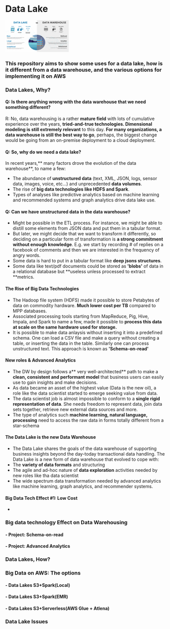 # Data Lake

<img src="https://github.com/lvgalvao/data-lake/blob/main/src/picture2.png?raw=true" alt="DataLakeVsDataWaresouse" style="height: 100px; width:200px;"/>

### This repository aims to show some uses for a data lake, how is it different from a data warehouse, and the various options for implementing it on AWS

### Data Lakes, Why?
#### Q: Is there anything wrong with the data warehouse that we need something different?
R: No, data warehousing is a rather **mature field** with lots of cumulative experience over the years, **tried-and-true technologies. Dimensional modeling is still extremely relevant** to this day. **For many organizations, a data warehouse is still the best way to go**, perhaps, the biggest change would be going from an on-premise deployment to a cloud deployment.

#### Q: So, why do we need a data lake?
In recent years,** many factors drove the evolution of the data warehouse**, to name a few:
- The abundance of **unstructured data** (text, XML, JSON, logs, sensor data, images, voice, etc...) and unprecedented **data volumes**.
- The rise of **big data technologies like HDFS and Spark**.
- Types of analyses like predictive analytics based on machine learning and recommended systems and graph analytics drive data lake use.

#### Q: Can we have unstructured data in the data warehouse?
- Might be possible in the ETL process. For instance, we might be able to distill some elements from JSON data and put them in a tabular format.
- But later, we might decide that we want to transform it differently, so deciding on a particular form of transformation is **a strong commitment without enough knowledge**. E.g. we start by recording # of replies on a facebook of comments and then we are interested in the frequency of angry words.
- Some data is hard to put in a tabular format like **deep jsons structures**.
- Some data like text/pdf documents could be stored as **'blobs'** of data in a relational database but **useless unless processed to extract **metrics.

#### The Rise of Big Data Technologies
- The Hadoop file system (HDFS) made it possible to store Petabytes of data on commodity hardware. **Much lower cost per TB** compared to MPP databases.
- Associated processing tools starting from MapReduce, Pig, Hive, Impala, and Spark to name a few, made it possible to **process this data at scale on the same hardware used for storage.**
- It is possible to make data anlaysis without inserting it into a predefined schema. One can load a CSV file and make a query without creating a table, or inserting the data in the table. Similarly one can process unstructured text. This approach is known as **'Schema-on-read'**

#### New roles & Advanced Analytics
- The DW by design follows a** very well-architected** path to make a **clean, consistent and performant model** that business users can easily use to gain insights and make decisions.
- As data became an asset of the highest value (Data is the new oil), a role like the data scientist started to emerge seeking value from data.
- The data scientist job is almost impossible to conform to a **single rigid representation of data**. She needs freedom to represent data, join data sets together, retrieve new external data sources and more.
- The type of analytics such **machine learning, natural language, processing** need to access the raw data in forms totally different from a star-schema

#### The Data Lake is the new Data Warehouse
- The Data Lake shares the goals of the data warehouse of supporting business insights beyond the day-today transactional data handling.
The Data Lake is a new form of data warehouse that evolved to cope with:
- The **variety of data formats** and structuring
- The agile and ad-hoc nature of **data exploration** activities needed by new roles like tha data scientist
- The wide spectrum data transformation needed by advanced analytics like machine learning, graph analytics, and recommender systems.

#### Big Data Tech Effect #1: Low Cost

- 
### Big data technology Effect on Data Warehousing
#### - Project: Schema-on-read
#### - Project: Advanced Analytics

### Data Lakes, How?

### Big Data on AWS: The options
#### - Data Lakes S3+Spark(Local)
#### - Data Lakes S3+Spark(EMR)
#### - Data Lakes S3+Serverless(AWS Glue + Atlena)

### Data Lake Issues
